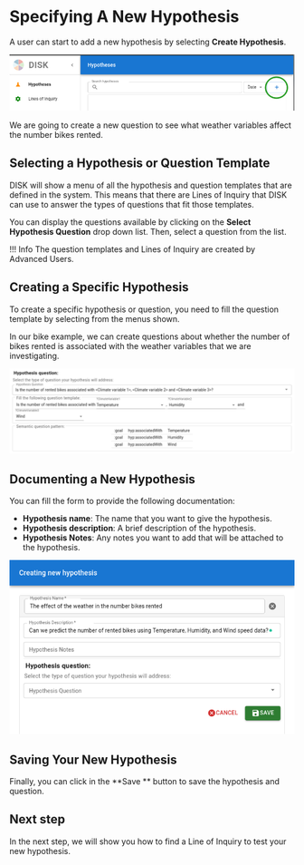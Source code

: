 # Specifying A New Hypothesis

A user can start to add a new hypothesis by selecting **Create Hypothesis**.

![New Hypothesis](../figures/user-guide/button.png "New Hypothesis")

We are going to create a new question to see what weather variables affect the number bikes rented.

## Selecting a Hypothesis or Question Template

DISK will show a menu of all the hypothesis and question templates that are defined in the system.  This means that there are Lines of Inquiry that DISK can use to answer the types of questions that fit those templates.

You can display the questions available by clicking on the **Select Hypothesis Question** drop down list.
Then, select a question from the list.

!!! Info
    The question templates and Lines of Inquiry are created by Advanced Users.

## Creating a Specific Hypothesis

To create a specific hypothesis or question, you need to fill the question template by selecting from the menus shown.

In our bike example, we can create questions about whether the number of bikes rented is associated with the weather variables that we are investigating.

![Select Question](../figures/user-guide/select-variable.png "Select Question")


## Documenting a New Hypothesis

You can fill the form to provide the following documentation:

- **Hypothesis name**: The name that you want to give the hypothesis.
- **Hypothesis description**: A brief description of the hypothesis.
- **Hypothesis Notes**: Any notes you want to add that will be attached to the hypothesis.

![New Hypothesis](../figures/user-guide/new-hypothesis.png "New Hypothesis")

## Saving Your New Hypothesis

Finally, you can click in the **Save ** button to save the hypothesis and question.

## Next step

In the next step, we will show you how to find a Line of Inquiry to test your new hypothesis.
